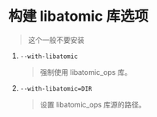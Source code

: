 # 构建 libatomic 库选项

> 这个一般不要安装

1. `--with-libatomic`

   > 强制使用 libatomic_ops 库。

2. `--with-libatomic=DIR`
   > 设置 libatomic_ops 库源的路径。
